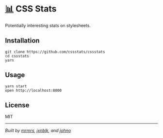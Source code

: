 # [:bar_chart:](https://cssstats.com) CSS Stats

Potentially interesting stats on stylesheets.

## Installation

```
git clone https://github.com/cssstats/cssstats
cd cssstats
yarn
```

## Usage

```
yarn start
open http://localhost:8000
```

## License

MIT

***

_Built by [mrmrs](https://mrmrs.cc), [jxnblk](https://jxnblk.com), and [johno](https://johno.com)_
